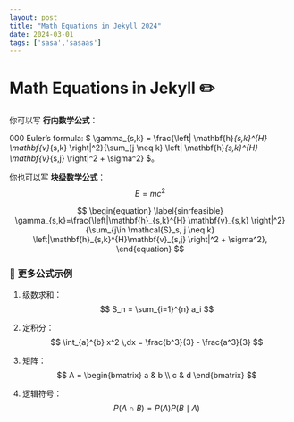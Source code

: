 ```yaml
---
layout: post
title: "Math Equations in Jekyll 2024"
date: 2024-03-01
tags: ['sasa','sasaas']
---
```


# Math Equations in Jekyll ✏️

你可以写 **行内数学公式**：

   000  Euler’s formula: $ \gamma_{s,k} = \frac{\left| \mathbf{h}_{s,k}^{H} \mathbf{v}_{s,k} \right|^2}{\sum_{j \neq k} \left| \mathbf{h}_{s,k}^{H} \mathbf{v}_{s,j} \right|^2 + \sigma^2} $。


你也可以写 **块级数学公式**：
$$
E = mc^2
$$

$$
\begin{equation}
\label{sinrfeasible}
\gamma_{s,k}=\frac{\left|\mathbf{h}_{s,k}^{H} \mathbf{v}_{s,k} \right|^2}{\sum_{j\in \mathcal{S}_s, j \neq k} \left|\mathbf{h}_{s,k}^{H}\mathbf{v}_{s,j} \right|^2 + \sigma^2},
\end{equation}
$$
### 📌 **更多公式示例**
1. 级数求和：
   $$
   S_n = \sum_{i=1}^{n} a_i
   $$
2. 定积分：
   $$
   \int_{a}^{b} x^2 \,dx = \frac{b^3}{3} - \frac{a^3}{3}
   $$

3. 矩阵：
   $$
   A = \begin{bmatrix} a & b \\ c & d \end{bmatrix}
   $$

4. 逻辑符号：
   $$
   P(A \cap B) = P(A) P(B \mid A)
   $$
